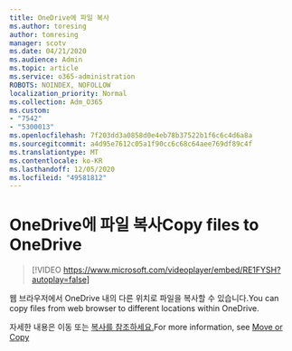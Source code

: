 ```yaml
---
title: OneDrive에 파일 복사
ms.author: toresing
author: tomresing
manager: scotv
ms.date: 04/21/2020
ms.audience: Admin
ms.topic: article
ms.service: o365-administration
ROBOTS: NOINDEX, NOFOLLOW
localization_priority: Normal
ms.collection: Adm_O365
ms.custom:
- "7542"
- "5300013"
ms.openlocfilehash: 7f203dd3a0858d0e4eb78b37522b1f6c6c4d6a8a
ms.sourcegitcommit: a4d95e7612c05a1f90cc6c68c64aee769df89c4f
ms.translationtype: MT
ms.contentlocale: ko-KR
ms.lasthandoff: 12/05/2020
ms.locfileid: "49581812"
---
```

# <a name="copy-files-to-onedrive"></a><span data-ttu-id="68433-102">OneDrive에 파일 복사</span><span class="sxs-lookup"><span data-stu-id="68433-102">Copy files to OneDrive</span></span>

> [!VIDEO https://www.microsoft.com/videoplayer/embed/RE1FYSH?autoplay=false]

<span data-ttu-id="68433-103">웹 브라우저에서 OneDrive 내의 다른 위치로 파일을 복사할 수 있습니다.</span><span class="sxs-lookup"><span data-stu-id="68433-103">You can copy files from web browser to different locations within OneDrive.</span></span>

<span data-ttu-id="68433-104">자세한 내용은 이동 또는 [복사를 참조하세요.](https://support.microsoft.com/office/00e2f483-4df3-46be-a861-1f5f0c1a87bc)</span><span class="sxs-lookup"><span data-stu-id="68433-104">For more information, see [Move or Copy](https://support.microsoft.com/office/00e2f483-4df3-46be-a861-1f5f0c1a87bc)</span></span>

